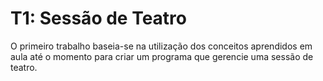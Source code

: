 # T1: Sessão de Teatro

O primeiro trabalho baseia-se na utilização dos conceitos aprendidos em aula até o momento para criar um programa que gerencie uma sessão de teatro.
